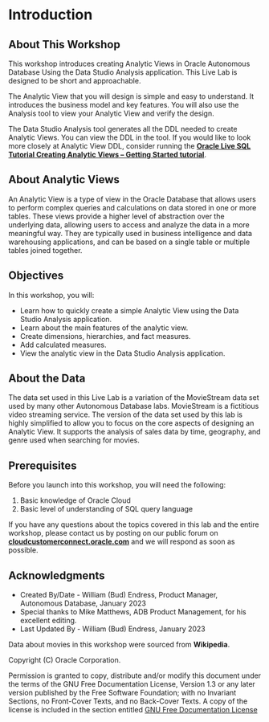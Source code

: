 # Introduction

## About This Workshop

This workshop introduces creating Analytic Views in Oracle Autonomous Database Using the Data Studio Analysis application.  This Live Lab is designed to be short and approachable.

The Analytic View that you will design is simple and easy to understand.  It introduces the business model and key features.  You will also use the Analysis tool to view your Analytic View and verify the design.

The Data Studio Analysis tool generates all the DDL needed to create Analytic Views. You can view the DDL in the tool.  If you would like to look more closely at Analytic View DDL, consider running the **[Oracle Live SQL Tutorial Creating Analytic Views – Getting Started tutorial](https://livesql.oracle.com/apex/livesql/file/tutorial_EDVE861IID1QUD1NIUPU5ALEW.html)**.

## About Analytic Views

An Analytic View is a type of view in the Oracle Database that allows users to perform complex queries and calculations on data stored in one or more tables. These views provide a higher level of abstraction over the underlying data, allowing users to access and analyze the data in a more meaningful way. They are typically used in business intelligence and data warehousing applications, and can be based on a single table or multiple tables joined together.

## Objectives

In this workshop, you will:

- Learn how to quickly create a simple Analytic View using the Data Studio Analysis application.
- Learn about the main features of the analytic view.
- Create dimensions, hierarchies, and fact measures.
- Add calculated measures.
- View the analytic view in the Data Studio Analysis application.

## About the Data

The data set used in this Live Lab is a variation of the MovieStream data set used by many other Autonomous Database labs.  MovieStream is a fictitious video streaming service.  The version of the data set used by this lab is highly simplified to allow you to focus on the core aspects of designing an Analytic View. It supports the analysis of sales data by time, geography, and genre used when searching for movies.

## Prerequisites

Before you launch into this workshop, you will need the following:

1. Basic knowledge of Oracle Cloud
2. Basic level of understanding of SQL query language

If you have any questions about the topics covered in this lab and the entire workshop, please contact us by posting on our public forum on **[cloudcustomerconnect.oracle.com](https://cloudcustomerconnect.oracle.com/resources/32a53f8587/)**  and we will respond as soon as possible.

## Acknowledgments

- Created By/Date - William (Bud) Endress, Product Manager, Autonomous Database, January 2023
- Special thanks to Mike Matthews, ADB Product Management, for his excellent editing.
- Last Updated By - William (Bud) Endress, January 2023

Data about movies in this workshop were sourced from **Wikipedia**.

Copyright (C)  Oracle Corporation.

Permission is granted to copy, distribute and/or modify this document
under the terms of the GNU Free Documentation License, Version 1.3
or any later version published by the Free Software Foundation;
with no Invariant Sections, no Front-Cover Texts, and no Back-Cover Texts.
A copy of the license is included in the section entitled [GNU Free Documentation License](files/gnu-free-documentation-license.txt)